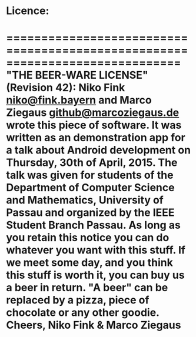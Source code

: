 # Licence:
=============================================================================
"THE BEER-WARE LICENSE" (Revision 42):
Niko Fink <niko@fink.bayern> and Marco Ziegaus <github@marcoziegaus.de>
wrote this piece of software. It was written as an demonstration app for a
talk about Android development on Thursday, 30th of April, 2015. The talk
was given for students of the Department of Computer Science and Mathematics,
University of Passau and organized by the IEEE Student Branch Passau.
As long as you retain this notice you can do whatever you want with this
stuff. If we meet some day, and you think this stuff is worth it, you can
buy us a beer in return. "A beer" can be replaced by a pizza, piece of
chocolate or any other goodie.
Cheers,
Niko Fink & Marco Ziegaus
=============================================================================
